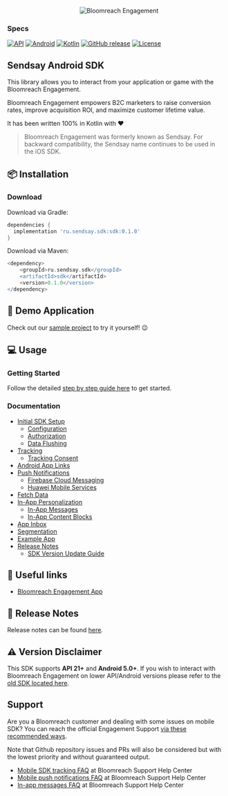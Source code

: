 <p align="center">
  <img src="./Documentation/images/logo_engagement.png?raw=true" alt="Bloomreach Engagement"/>
</p>

### Specs
[![API](https://img.shields.io/badge/API-17%2B-yellow.svg?style=flat)](https://android-arsenal.com/api?level=17)
[![Android](https://img.shields.io/badge/Android-4.4+-green.svg)](https://developer.android.com/about/versions/kitkat/android-4.4)
[![Kotlin](https://img.shields.io/badge/Kotlin-1.9.25-blue.svg)](https://kotlinlang.org/docs/releases.html#release-details)
[![GitHub release](https://img.shields.io/github/release/sendsay/sendsay-android-sdk.svg)]()
[![License](https://img.shields.io/badge/License-MIT-yellow.svg)](https://opensource.org/licenses/MIT)

## Sendsay Android SDK

This library allows you to interact from your application or game with the Bloomreach Engagement.

Bloomreach Engagement empowers B2C marketers to raise conversion rates, improve acquisition ROI, and maximize customer lifetime value.

It has been written 100% in Kotlin with ❤️

> 
> Bloomreach Engagement was formerly known as Sendsay. For backward compatibility, the Sendsay name continues to be used in the iOS SDK.

## 📦 Installation

### Download

Download via Gradle:

```groovy
dependencies {
  implementation 'ru.sendsay.sdk:sdk:0.1.0'
}
```

Download via Maven:

```groovy
<dependency>
    <groupId>ru.sendsay.sdk</groupId>
    <artifactId>sdk</artifactId>
    <version>0.1.0</version>
</dependency>
```

## 📱 Demo Application

Check out our [sample project](https://github.com/sendsay/sendsay-android-sdk/tree/master/app) to try it yourself! 😉

## 💻 Usage

### Getting Started

Follow the detailed [step by step guide here](https://documentation.bloomreach.com/engagement/docs/android-sdk-setup) to get started.

### Documentation

- [Initial SDK Setup](https://documentation.bloomreach.com/engagement/docs/android-sdk-setup)
  - [Configuration](https://documentation.bloomreach.com/engagement/docs/android-sdk-configuration)
  - [Authorization](https://documentation.bloomreach.com/engagement/docs/android-sdk-authorization)
  - [Data Flushing](https://documentation.bloomreach.com/engagement/docs/android-sdk-data-flushing)
- [Tracking](https://documentation.bloomreach.com/engagement/docs/android-sdk-tracking)
  - [Tracking Consent](https://documentation.bloomreach.com/engagement/docs/android-sdk-tracking-consent)
- [Android App Links](https://documentation.bloomreach.com/engagement/docs/android-sdk-app-links)
- [Push Notifications](https://documentation.bloomreach.com/engagement/docs/android-sdk-push-notifications)
  - [Firebase Cloud Messaging](https://documentation.bloomreach.com/engagement/docs/android-sdk-firebase)
  - [Huawei Mobile Services](https://documentation.bloomreach.com/engagement/docs/android-sdk-huawei)
- [Fetch Data](https://documentation.bloomreach.com/engagement/docs/android-sdk-fetch-data)
- [In-App Personalization](https://documentation.bloomreach.com/engagement/docs/android-sdk-in-app-personalization)
  - [In-App Messages](https://documentation.bloomreach.com/engagement/docs/android-sdk-in-app-messages)
  - [In-App Content Blocks](https://documentation.bloomreach.com/engagement/docs/android-sdk-in-app-content-blocks)
- [App Inbox](https://documentation.bloomreach.com/engagement/docs/android-sdk-app-inbox)
- [Segmentation](https://documentation.bloomreach.com/engagement/docs/android-sdk-segmentation)
- [Example App](https://documentation.bloomreach.com/engagement/docs/android-sdk-example-app)
- [Release Notes](https://documentation.bloomreach.com/engagement/docs/android-sdk-release-notes)
   - [SDK Version Update Guide](https://documentation.bloomreach.com/engagement/docs/android-sdk-version-update)

## 🔗 Useful links

* [Bloomreach Engagement App](https://app.sendsay.ru/login)

## 📝 Release Notes

Release notes can be found [here](https://documentation.bloomreach.com/engagement/docs/android-sdk-release-notes).

## ⚠️ Version Disclaimer

This SDK supports **API 21+** and **Android 5.0+**. If you wish to interact with Bloomreach Engagement on lower API/Android versions please refer to the [old SDK located here](https://github.com/infinario/android-sdk).

## Support

Are you a Bloomreach customer and dealing with some issues on mobile SDK? You can reach the official Engagement Support [via these recommended ways](https://documentation.bloomreach.com/engagement/docs/engagement-support#contacting-the-support).

Note that Github repository issues and PRs will also be considered but with the lowest priority and without guaranteed output.

- [Mobile SDK tracking FAQ](https://support.bloomreach.com/hc/en-us/articles/18153058904733-Mobile-SDK-tracking-FAQ) at Bloomreach Support Help Center
- [Mobile push notifications FAQ](https://support.bloomreach.com/hc/en-us/articles/18152713374877-Mobile-Push-Notifications-FAQ) at Bloomreach Support Help Center
- [In-app messages FAQ](https://support.bloomreach.com/hc/en-us/articles/18152718785437-In-App-Messages-FAQ) at Bloomreach Support Help Center

